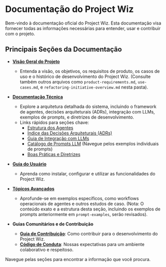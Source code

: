 # Documentação do Project Wiz

Bem-vindo à documentação oficial do Project Wiz. Esta documentação visa fornecer todas as informações necessárias para entender, usar e contribuir com o projeto.

## Principais Seções da Documentação

*   **[Visão Geral do Projeto](./project-overview/vision-and-goals.md)**
    *   Entenda a visão, os objetivos, os requisitos de produto, os casos de uso e o histórico de desenvolvimento do Project Wiz. (Consulte também outros arquivos como `product-requirements.md`, `use-cases.md`, e `refactoring-initiative-overview.md` nesta pasta).

*   **[Documentação Técnica](./technical-documentation/01-architecture.md)**
    *   Explore a arquitetura detalhada do sistema, incluindo o framework de agentes, decisões arquiteturais (ADRs), integração com LLMs, exemplos de prompts, e diretrizes de desenvolvimento.
    *   Links rápidos para seções chave:
        *   [Estrutura dos Agentes](./technical-documentation/02-agent-framework.md)
        *   [Índice das Decisões Arquiteturais (ADRs)](./technical-documentation/adrs/adrs.md)
        *   [Guia de Integração com LLMs](./technical-documentation/04-llm-integration.md)
        *   [Catálogo de Prompts LLM](./technical-documentation/llm-prompts/) (Navegue pelos exemplos individuais de prompts)
        *   [Boas Práticas e Diretrizes](./technical-documentation/08-best-practices-and-guidelines.md)

*   **[Guia do Usuário](./user-guide/01-introduction.md)**
    *   Aprenda como instalar, configurar e utilizar as funcionalidades do Project Wiz.

*   **[Tópicos Avançados](./advanced-topics/README.md)**
    *   Aprofunde-se em exemplos específicos, como workflows operacionais de agentes e outros estudos de caso. (Nota: O conteúdo exato e a estrutura desta seção, incluindo os exemplos de prompts anteriormente em `prompt-examples`, serão revisados).

*   **Guias Comunitários e de Contribuição**
    *   **[Guia de Contribuição](./CONTRIBUTING.md)**: Como contribuir para o desenvolvimento do Project Wiz.
    *   **[Código de Conduta](./CODE_OF_CONDUCT.md)**: Nossas expectativas para um ambiente colaborativo e respeitoso.

Navegue pelas seções para encontrar a informação que você procura.

